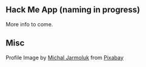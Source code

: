 ## Hack Me App (naming in progress)

More info to come.

## Misc

Profile Image by <a href="https://pixabay.com/users/jarmoluk-143740/?utm_source=link-attribution&amp;utm_medium=referral&amp;utm_campaign=image&amp;utm_content=428549">Michal Jarmoluk</a> from <a href="https://pixabay.com//?utm_source=link-attribution&amp;utm_medium=referral&amp;utm_campaign=image&amp;utm_content=428549">Pixabay</a>
